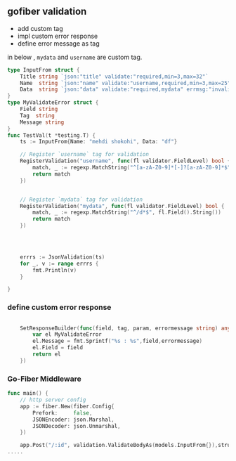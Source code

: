 ## gofiber validation
* add custom tag 
* impl custom error response
* define error message as tag 
  
in below , `mydata` and `username` are custom tag.
```go
type InputFrom struct {
	Title string `json:"title" validate:"required,min=3,max=32"`
	Name  string `json:"name" validate:"username,required,min=3,max=25" errmsg:"invalid username"`
	Data  string `json:"data" validate:"required,mydata" errmsg:"invalid data"`
}
type MyValidateError struct {
	Field string
	Tag  string
	Message string
}
func TestVal(t *testing.T) {
	ts := InputFrom{Name: "mehdi shokohi", Data: "df"}

    // Register `username` tag for validation
	RegisterValidation("username", func(fl validator.FieldLevel) bool {
		match, _ := regexp.MatchString("^[a-zA-Z0-9]*[-]?[a-zA-Z0-9]*$", fl.Field().String())
		return match
	})


    // Register `mydata` tag for validation
	RegisterValidation("mydata", func(fl validator.FieldLevel) bool {
		match, _ := regexp.MatchString("^/d*$", fl.Field().String())
		return match
	})

	


	errrs := JsonValidation(ts)
	for _, v := range errrs {
		fmt.Println(v)
	}

}


```


### define custom error response

```go

	SetResponseBuilder(func(field, tag, param, errormessage string) any {
		var el MyValidateError
		el.Message = fmt.Sprintf("%s : %s",field,errormessage)
		el.Field = field
		return el
	})

```

### Go-Fiber Middleware

```go
func main() {
	// http server config
	app := fiber.New(fiber.Config{
		Prefork:     false,
		JSONEncoder: json.Marshal,
		JSONDecoder: json.Unmarshal,
	})

	app.Post("/:id", validation.ValidateBodyAs(models.InputFrom{}),structureForms)
.....